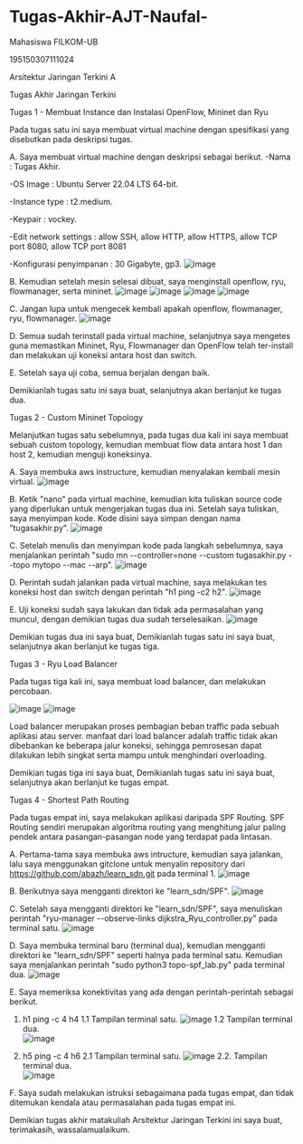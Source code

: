 # Tugas-Akhir-AJT-Naufal-
Mahasiswa FILKOM-UB

195150307111024

Arsitektur Jaringan Terkini A

Tugas Akhir Jaringan Terkini



Tugas 1 - Membuat Instance dan Instalasi OpenFlow, Mininet dan Ryu

Pada tugas satu ini saya membuat virtual machine dengan spesifikasi yang disebutkan pada deskripsi tugas.

A. Saya membuat virtual machine dengan deskripsi sebagai berikut.
-Nama : Tugas Akhir.

-OS Image : Ubuntu Server 22.04 LTS 64-bit.

-Instance type : t2.medium.

-Keypair : vockey.

-Edit network settings : allow SSH, allow HTTP, allow HTTPS, allow TCP port 8080, allow TCP port 8081

-Konfigurasi penyimpanan : 30 Gigabyte, gp3.
![image](https://user-images.githubusercontent.com/107117812/172874384-c3230a51-33ce-41a2-a107-36df69d2f690.png)

B. Kemudian setelah mesin selesai dibuat, saya menginstall openflow, ryu, flowmanager, serta mininet.
![image](https://user-images.githubusercontent.com/107117812/172874708-3d167793-11dd-48a7-a66f-1a9abd947d9b.png)
![image](https://user-images.githubusercontent.com/107117812/172874744-56f1c2e4-3cb3-436c-a450-4874db04e7ba.png)
![image](https://user-images.githubusercontent.com/107117812/172874799-efa5f692-fdeb-4f2e-8bf6-4ce008164c35.png)
![image](https://user-images.githubusercontent.com/107117812/172874820-26250752-94fb-4970-b816-bfe9c5ef7d81.png)

C. Jangan lupa untuk mengecek kembali apakah openflow, flowmanager, ryu, flowmanager.
![image](https://user-images.githubusercontent.com/107117812/172875380-14b0d547-4284-4d32-b848-6e70078f1179.png)

D. Semua sudah terinstall pada virtual machine, selanjutnya saya mengetes guna memastikan Mininet, Ryu, Flowmanager dan OpenFlow telah ter-install dan melakukan uji koneksi antara host dan switch.

E. Setelah saya uji coba, semua berjalan dengan baik.

Demikianlah tugas satu ini saya buat, selanjutnya akan berlanjut ke tugas dua.


Tugas 2 - Custom Mininet Topology

Melanjutkan tugas satu sebelumnya, pada tugas dua kali ini saya membuat sebuah custom topology, kemudian membuat flow data antara host 1 dan host 2, kemudian menguji koneksinya.

A. Saya membuka aws instructure, kemudian menyalakan kembali mesin virtual.
![image](https://user-images.githubusercontent.com/107117812/172877530-f9de0795-e0d7-4fda-8b12-e8ddc407cb78.png)

B. Ketik "nano" pada virtual machine, kemudian kita tuliskan source code yang diperlukan untuk mengerjakan tugas dua ini. Setelah saya tuliskan, saya menyimpan kode. Kode disini saya simpan dengan nama "tugasakhir.py".
![image](https://user-images.githubusercontent.com/107117812/172878839-fd44d461-1203-47fb-9e84-c20449ba5420.png)

C. Setelah menulis dan menyimpan kode pada langkah sebelumnya, saya menjalankan perintah "sudo mn --controller=none --custom tugasakhir.py --topo mytopo --mac --arp".
![image](https://user-images.githubusercontent.com/107117812/172878657-ab99bb26-49f0-413d-b1fc-eb02b9a9c12f.png)

D. Perintah sudah jalankan pada virtual machine, saya melakukan tes koneksi host dan switch dengan perintah "h1 ping -c2 h2". 
![image](https://user-images.githubusercontent.com/107117812/172879280-14b789c6-8c06-4808-98d0-f598dc26b71d.png)

E. Uji koneksi sudah saya lakukan dan tidak ada permasalahan yang muncul, dengan demikian tugas dua sudah terselesaikan.
![image](https://user-images.githubusercontent.com/107117812/172879456-be250b7b-7bac-42d7-88cc-99754cd54b4b.png)

Demikian tugas dua ini saya buat, Demikianlah tugas satu ini saya buat, selanjutnya akan berlanjut ke tugas tiga.


Tugas 3 - Ryu Load Balancer

Pada tugas tiga kali ini, saya membuat load balancer, dan melakukan percobaan.

![image](https://user-images.githubusercontent.com/107117812/172880887-fee811eb-3f35-46fb-bea6-04ceef76e5e2.png)
![image](https://user-images.githubusercontent.com/107117812/172880919-edf294ff-0691-4dcc-9e04-96fd9f4c8ac0.png)

Load balancer merupakan proses pembagian beban traffic pada sebuah aplikasi atau server. manfaat dari load balancer adalah traffic tidak akan dibebankan ke beberapa jalur koneksi, sehingga pemrosesan dapat dilakukan lebih singkat serta mampu untuk menghindari overloading.

Demikian tugas tiga ini saya buat, Demikianlah tugas satu ini saya buat, selanjutnya akan berlanjut ke tugas empat.


Tugas 4 - Shortest Path Routing

Pada tugas empat ini, saya melakukan aplikasi daripada SPF Routing. SPF Routing sendiri merupakan algoritma routing yang menghitung jalur paling pendek antara pasangan-pasangan node yang terdapat pada lintasan. 

A. Pertama-tama saya membuka aws intructure, kemudian saya jalankan, lalu saya menggunakan gitclone untuk menyalin repository dari https://github.com/abazh/learn_sdn.git pada terminal 1.
![image](https://user-images.githubusercontent.com/107117812/172884764-2eec96a9-df4b-414b-bba9-e3d7141ce53f.png)

B. Berikutnya saya mengganti direktori ke "learn_sdn/SPF".
![image](https://user-images.githubusercontent.com/107117812/172884961-dc09a215-9b23-4d02-befc-546ab2ea1ff0.png)

C. Setelah saya mengganti direktori ke "learn_sdn/SPF", saya menuliskan perintah "ryu-manager --observe-links dijkstra_Ryu_controller.py" pada terminal satu.
![image](https://user-images.githubusercontent.com/107117812/172885508-e44dc4fb-8490-448c-8eda-a21bf9a01638.png)

D. Saya membuka terminal baru (terminal dua), kemudian mengganti direktori ke "learn_sdn/SPF" seperti halnya pada terminal satu. Kemudian saya menjalankan perintah "sudo python3 topo-spf_lab.py" pada terminal dua.
![image](https://user-images.githubusercontent.com/107117812/172885952-517a9584-4999-4c2e-8fa3-0e594713092b.png)

E. Saya memeriksa konektivitas yang ada dengan perintah-perintah sebagai berikut.
1. h1 ping -c 4 h4 
1.1 Tampilan terminal satu.
![image](https://user-images.githubusercontent.com/107117812/172886283-95582f70-8ddf-4bd3-a52f-f6a03bd06d15.png)
1.2 Tampilan terminal dua.                                        
![image](https://user-images.githubusercontent.com/107117812/172886522-6fc13795-d6a7-4369-9807-40156fadbe97.png)
                                                                                   
2. h5 ping -c 4 h6 
2.1 Tampilan terminal satu.
![image](https://user-images.githubusercontent.com/107117812/172886972-c1fa4578-19f3-4c0f-9dcc-9e7154cdbda8.png)
2.2. Tampilan terminal dua.  
![image](https://user-images.githubusercontent.com/107117812/172887128-caeb99c3-fe19-407e-98a1-5410995a77ee.png)

F. Saya sudah melakukan istruksi sebagaimana pada tugas empat, dan tidak ditemukan kendala atau permasalahan pada tugas empat ini.

Demikian tugas akhir matakuliah Arsitektur Jaringan Terkini ini saya buat, terimakasih, wassalamualaikum.










